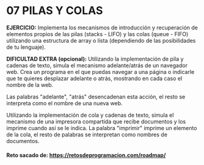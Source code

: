 # 07 PILAS Y COLAS


**EJERCICIO:**
Implementa los mecanismos de introducción y recuperación de elementos propios de las pilas (stacks - LIFO) y las colas (queue - FIFO) utilizando una estructura de array o lista (dependiendo de las posibilidades de tu lenguaje).

**DIFICULTAD EXTRA (opcional):**
Utilizando la implementación de pila y cadenas de texto, simula el mecanismo adelante/atrás de un navegador web. Crea un programa en el que puedas navegar a una página o indicarle que te quieres desplazar adelante o atrás, mostrando en cada caso el nombre de la web.

Las palabras "adelante", "atrás" desencadenan esta acción, el resto se interpreta como el nombre de una nueva web.

Utilizando la implementación de cola y cadenas de texto, simula el mecanismo de una impresora compartida que recibe documentos y los imprime cuando así se le indica. 
La palabra "imprimir" imprime un elemento de la cola, el resto de palabras se interpretan como nombres de documentos.

#### Reto sacado de: https://retosdeprogramacion.com/roadmap/
